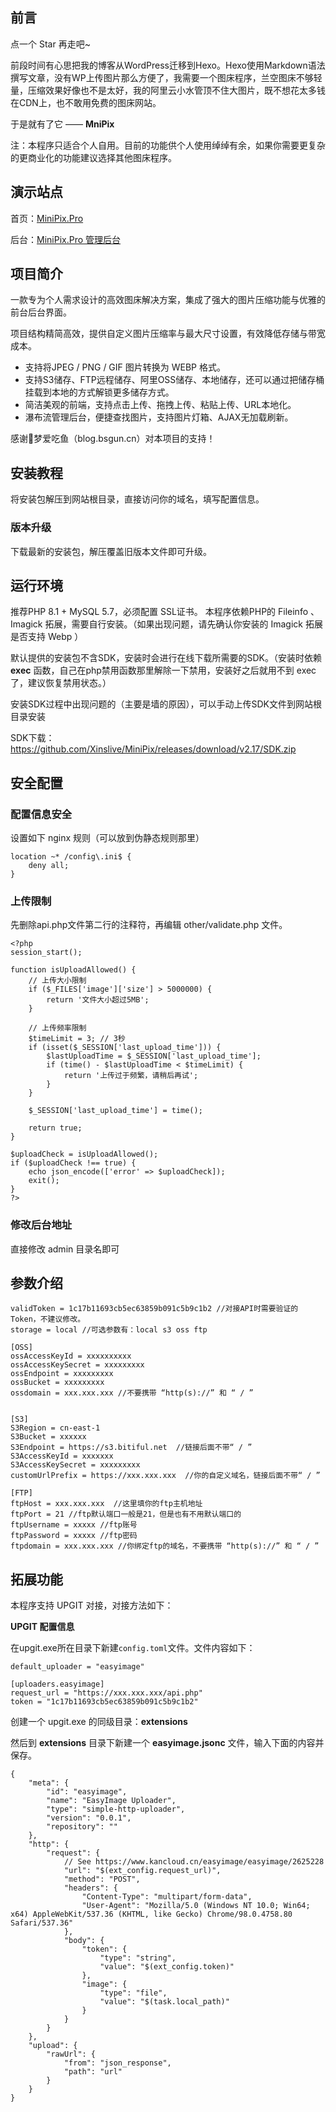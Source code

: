 ## **前言**
点一个 Star 再走吧~

前段时间有心思把我的博客从WordPress迁移到Hexo。Hexo使用Markdown语法撰写文章，没有WP上传图片那么方便了，我需要一个图床程序，兰空图床不够轻量，压缩效果好像也不是太好，我的阿里云小水管顶不住大图片，既不想花太多钱在CDN上，也不敢用免费的图床网站。

于是就有了它 —— **MniPix**

注：本程序只适合个人自用。目前的功能供个人使用绰绰有余，如果你需要更复杂的更商业化的功能建议选择其他图床程序。
## **演示站点**

首页：[MiniPix.Pro](https://MiniPix.Pro/)

后台：[MiniPix.Pro 管理后台](https://MiniPix.Pro/admin)

## **项目简介**
一款专为个人需求设计的高效图床解决方案，集成了强大的图片压缩功能与优雅的前台后台界面。

项目结构精简高效，提供自定义图片压缩率与最大尺寸设置，有效降低存储与带宽成本。


* 支持将JPEG / PNG / GIF 图片转换为 WEBP 格式。
* 支持S3储存、FTP远程储存、阿里OSS储存、本地储存，还可以通过把储存桶挂载到本地的方式解锁更多储存方式。
* 简洁美观的前端，支持点击上传、拖拽上传、粘贴上传、URL本地化。
* 瀑布流管理后台，便捷查找图片，支持图片灯箱、AJAX无加载刷新。


感谢🙏梦爱吃鱼（blog.bsgun.cn）对本项目的支持！

## **安装教程**
将安装包解压到网站根目录，直接访问你的域名，填写配置信息。
### **版本升级**
下载最新的安装包，解压覆盖旧版本文件即可升级。
## **运行环境**
推荐PHP 8.1 + MySQL 5.7，必须配置 SSL证书。
本程序依赖PHP的 Fileinfo 、 Imagick 拓展，需要自行安装。（如果出现问题，请先确认你安装的 Imagick 拓展是否支持 Webp ）

默认提供的安装包不含SDK，安装时会进行在线下载所需要的SDK。（安装时依赖 **exec** 函数，自己在php禁用函数那里解除一下禁用，安装好之后就用不到 exec 了，建议恢复禁用状态。）

安装SDK过程中出现问题的（主要是墙的原因），可以手动上传SDK文件到网站根目录安装

SDK下载：https://github.com/Xinslive/MiniPix/releases/download/v2.17/SDK.zip
## **安全配置**
### **配置信息安全**
设置如下 nginx 规则（可以放到伪静态规则那里）
```
location ~* /config\.ini$ {
    deny all;
}
```
### **上传限制**
先删除api.php文件第二行的注释符，再编辑 other/validate.php 文件。
```
<?php
session_start();

function isUploadAllowed() {
    // 上传大小限制
    if ($_FILES['image']['size'] > 5000000) {
        return '文件大小超过5MB';
    }

    // 上传频率限制
    $timeLimit = 3; // 3秒
    if (isset($_SESSION['last_upload_time'])) {
        $lastUploadTime = $_SESSION['last_upload_time'];
        if (time() - $lastUploadTime < $timeLimit) {
            return '上传过于频繁，请稍后再试';
        }
    }

    $_SESSION['last_upload_time'] = time();

    return true;
}

$uploadCheck = isUploadAllowed();
if ($uploadCheck !== true) {
    echo json_encode(['error' => $uploadCheck]);
    exit();
}
?>
```
### **修改后台地址**
直接修改 admin 目录名即可

## **参数介绍**
```
validToken = 1c17b11693cb5ec63859b091c5b9c1b2 //对接API时需要验证的Token，不建议修改。
storage = local //可选参数有：local s3 oss ftp

[OSS]
ossAccessKeyId = xxxxxxxxxx
ossAccessKeySecret = xxxxxxxxx
ossEndpoint = xxxxxxxxx
ossBucket = xxxxxxxxx
ossdomain = xxx.xxx.xxx //不要携带 “http(s)://” 和 “ / ” 


[S3]
S3Region = cn-east-1
S3Bucket = xxxxxx
S3Endpoint = https://s3.bitiful.net  //链接后面不带“ / ”
S3AccessKeyId = xxxxxxx
S3AccessKeySecret = xxxxxxxxx
customUrlPrefix = https://xxx.xxx.xxx  //你的自定义域名，链接后面不带“ / ”

[FTP]
ftpHost = xxx.xxx.xxx  //这里填你的ftp主机地址
ftpPort = 21 //ftp默认端口一般是21，但是也有不用默认端口的
ftpUsername = xxxxx //ftp账号
ftpPassword = xxxxx //ftp密码
ftpdomain = xxx.xxx.xxx //你绑定ftp的域名，不要携带 “http(s)://” 和 “ / ” 
```

## **拓展功能**

本程序支持 UPGIT 对接，对接方法如下：

**UPGIT 配置信息**

在upgit.exe所在目录下新建`config.toml`文件。文件内容如下：
```
default_uploader = "easyimage"

[uploaders.easyimage]
request_url = "https://xxx.xxx.xxx/api.php"
token = "1c17b11693cb5ec63859b091c5b9c1b2"

```

创建一个 upgit.exe 的同级目录：**extensions**

然后到 **extensions** 目录下新建一个 **easyimage.jsonc** 文件，输入下面的内容并保存。
```
{
    "meta": {
        "id": "easyimage",
        "name": "EasyImage Uploader",
        "type": "simple-http-uploader",
        "version": "0.0.1",
        "repository": ""
    },
    "http": {
        "request": {
            // See https://www.kancloud.cn/easyimage/easyimage/2625228
            "url": "$(ext_config.request_url)",
            "method": "POST",
            "headers": {
                "Content-Type": "multipart/form-data",
                "User-Agent": "Mozilla/5.0 (Windows NT 10.0; Win64; x64) AppleWebKit/537.36 (KHTML, like Gecko) Chrome/98.0.4758.80 Safari/537.36"
            },
            "body": {
                "token": {
                    "type": "string",
                    "value": "$(ext_config.token)"
                },
                "image": {
                    "type": "file",
                    "value": "$(task.local_path)"
                }
            }
        }
    },
    "upload": {
        "rawUrl": {
            "from": "json_response",
            "path": "url"
        }
    }
}
```
